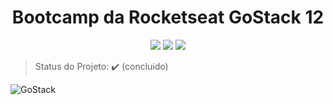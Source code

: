 <h1 align="center">Bootcamp da Rocketseat GoStack 12</h1>

<p align="center">
    <img src="https://img.shields.io/static/v1?label=&message=node.JS&color=green&style=for-the-badge&logo=NODEJS"/>
    <img src="https://img.shields.io/static/v1?label=&message=react.JS&color=blue&style=for-the-badge&logo=REACTJS"/>
  <img src="https://img.shields.io/static/v1?label=&message=REACT_NATIVE&color=purple&style=for-the-badge&logo=REACT_NATIVE"/>
</p>

> Status do Projeto: :heavy_check_mark: (concluido)

<p align="justify">
</p>

![GoStack](https://user-images.githubusercontent.com/54650669/110630230-dfc72000-8183-11eb-9808-b758d181d6a6.png)

